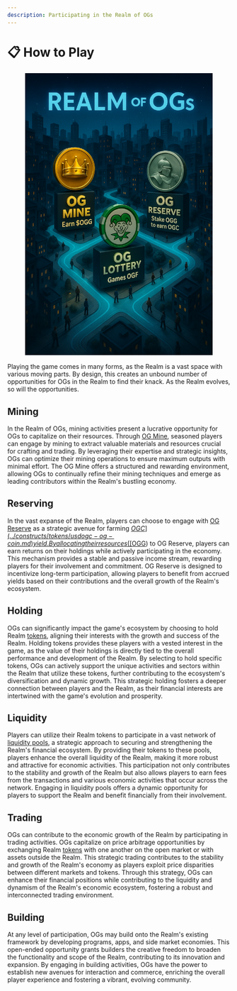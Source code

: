 ```yaml
---
description: Participating in the Realm of OGs
---
```


# 📋 How to Play

<figure><img src="../.gitbook/assets/How to Play.png" alt=""><figcaption></figcaption></figure>

Playing the game comes in many forms, as the Realm is a vast space with various moving parts. By design, this creates an unbound number of opportunities for OGs in the Realm to find their knack. As the Realm evolves, so will the opportunities.

## Mining

In the Realm of OGs, mining activities present a lucrative opportunity for OGs to capitalize on their resources. Through [OG Mine](../institutions/og-mine.md), seasoned players can engage by mining to extract valuable materials and resources crucial for crafting and trading. By leveraging their expertise and strategic insights, OGs can optimize their mining operations to ensure maximum outputs with minimal effort. The OG Mine offers a structured and rewarding environment, allowing OGs to continually refine their mining techniques and emerge as leading contributors within the Realm's bustling economy.

## Reserving

In the vast expanse of the Realm, players can choose to engage with [OG Reserve](../institutions/og-reserve.md) as a strategic avenue for farming [$OGC](../constructs/tokens/usdogc-og-coin.md) yield. By allocating their resources ([$OGG](../constructs/tokens/usdogg-og-gold.md)) to OG Reserve, players can earn returns on their holdings while actively participating in the economy. This mechanism provides a stable and passive income stream, rewarding players for their involvement and commitment. OG Reserve is designed to incentivize long-term participation, allowing players to benefit from accrued yields based on their contributions and the overall growth of the Realm's ecosystem.

## Holding

OGs can significantly impact the game's ecosystem by choosing to hold Realm [tokens](../constructs/tokens/), aligning their interests with the growth and success of the Realm. Holding tokens provides these players with a vested interest in the game, as the value of their holdings is directly tied to the overall performance and development of the Realm. By selecting to hold specific tokens, OGs can actively support the unique activities and sectors within the Realm that utilize these tokens, further contributing to the ecosystem's diversification and dynamic growth. This strategic holding fosters a deeper connection between players and the Realm, as their financial interests are intertwined with the game's evolution and prosperity.

## Liquidity

Players can utilize their Realm tokens to participate in a vast network of [liquidity pools](../constructs/liquidity-pools/), a strategic approach to securing and strengthening the Realm's financial ecosystem. By providing their tokens to these pools, players enhance the overall liquidity of the Realm, making it more robust and attractive for economic activities. This participation not only contributes to the stability and growth of the Realm but also allows players to earn fees from the transactions and various economic activities that occur across the network. Engaging in liquidity pools offers a dynamic opportunity for players to support the Realm and benefit financially from their involvement.

## Trading

OGs can contribute to the economic growth of the Realm by participating in trading activities. OGs capitalize on price arbitrage opportunities by exchanging Realm [tokens](../constructs/tokens/) with one another on the open market or with assets outside the Realm. This strategic trading contributes to the stability and growth of the Realm's economy as players exploit price disparities between different markets and tokens. Through this strategy, OGs can enhance their financial positions while contributing to the liquidity and dynamism of the Realm's economic ecosystem, fostering a robust and interconnected trading environment.

## Building

At any level of participation, OGs may build onto the Realm's existing framework by developing programs, apps, and side market economies. This open-ended opportunity grants builders the creative freedom to broaden the functionality and scope of the Realm, contributing to its innovation and expansion. By engaging in building activities, OGs have the power to establish new avenues for interaction and commerce, enriching the overall player experience and fostering a vibrant, evolving community.

